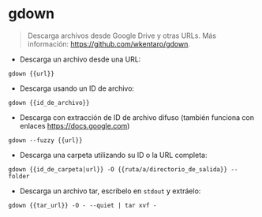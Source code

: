 # gdown

> Descarga archivos desde Google Drive y otras URLs.
> Más información: <https://github.com/wkentaro/gdown>.

- Descarga un archivo desde una URL:

`gdown {{url}}`

- Descarga usando un ID de archivo:

`gdown {{id_de_archivo}}`

- Descarga con extracción de ID de archivo difuso (también funciona con enlaces <https://docs.google.com>)

`gdown --fuzzy {{url}}`

- Descarga una carpeta utilizando su ID o la URL completa:

`gdown {{id_de_carpeta|url}} -O {{ruta/a/directorio_de_salida}} --folder`

- Descarga un archivo tar, escríbelo en `stdout` y extráelo:

`gdown {{tar_url}} -O - --quiet | tar xvf -`
